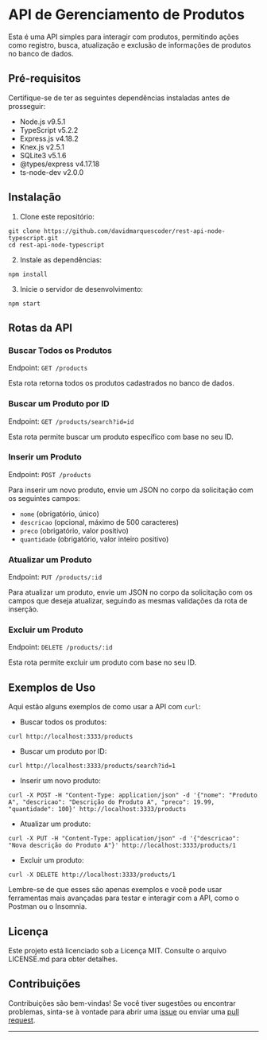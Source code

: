 # API de Gerenciamento de Produtos

Esta é uma API simples para interagir com produtos, permitindo ações como registro, busca, atualização e exclusão de informações de produtos no banco de dados. 

## Pré-requisitos

Certifique-se de ter as seguintes dependências instaladas antes de prosseguir:

- Node.js v9.5.1
- TypeScript v5.2.2
- Express.js v4.18.2
- Knex.js v2.5.1
- SQLite3 v5.1.6
- @types/express v4.17.18
- ts-node-dev v2.0.0

## Instalação

1. Clone este repositório:

```shell
git clone https://github.com/davidmarquescoder/rest-api-node-typescript.git
cd rest-api-node-typescript
```

2. Instale as dependências:

```shell
npm install
```

3. Inicie o servidor de desenvolvimento:

```shell
npm start
```

## Rotas da API

### Buscar Todos os Produtos

Endpoint: `GET /products`

Esta rota retorna todos os produtos cadastrados no banco de dados.

### Buscar um Produto por ID

Endpoint: `GET /products/search?id=id`

Esta rota permite buscar um produto específico com base no seu ID.

### Inserir um Produto

Endpoint: `POST /products`

Para inserir um novo produto, envie um JSON no corpo da solicitação com os seguintes campos:

- `nome` (obrigatório, único)
- `descricao` (opcional, máximo de 500 caracteres)
- `preco` (obrigatório, valor positivo)
- `quantidade` (obrigatório, valor inteiro positivo)

### Atualizar um Produto

Endpoint: `PUT /products/:id`

Para atualizar um produto, envie um JSON no corpo da solicitação com os campos que deseja atualizar, seguindo as mesmas validações da rota de inserção.

### Excluir um Produto

Endpoint: `DELETE /products/:id`

Esta rota permite excluir um produto com base no seu ID.

## Exemplos de Uso

Aqui estão alguns exemplos de como usar a API com `curl`:

- Buscar todos os produtos:

```shell
curl http://localhost:3333/products
```

- Buscar um produto por ID:

```shell
curl http://localhost:3333/products/search?id=1
```

- Inserir um novo produto:

```shell
curl -X POST -H "Content-Type: application/json" -d '{"nome": "Produto A", "descricao": "Descrição do Produto A", "preco": 19.99, "quantidade": 100}' http://localhost:3333/products
```

- Atualizar um produto:

```shell
curl -X PUT -H "Content-Type: application/json" -d '{"descricao": "Nova descrição do Produto A"}' http://localhost:3333/products/1
```

- Excluir um produto:

```shell
curl -X DELETE http://localhost:3333/products/1
```

Lembre-se de que esses são apenas exemplos e você pode usar ferramentas mais avançadas para testar e interagir com a API, como o Postman ou o Insomnia.

## Licença

Este projeto está licenciado sob a Licença MIT. Consulte o arquivo LICENSE.md para obter detalhes.

## Contribuições

Contribuições são bem-vindas! Se você tiver sugestões ou encontrar problemas, sinta-se à vontade para abrir uma [issue](https://github.com/davidmarquescoder/rest-api-node-typescript/issues) ou enviar uma [pull request](https://github.com/davidmarquescoder/rest-api-node-typescript/pulls).

---